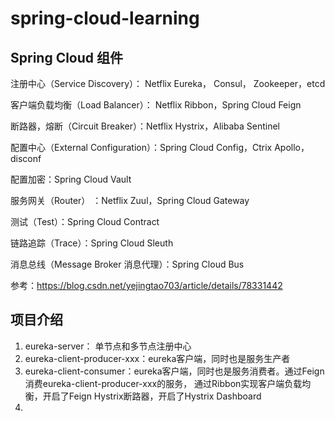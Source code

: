 # spring-cloud-learning

## Spring Cloud 组件
注册中心（Service Discovery）： Netflix Eureka， Consul， Zookeeper，etcd

客户端负载均衡（Load Balancer）： Netflix Ribbon，Spring Cloud Feign

断路器，熔断（Circuit Breaker）：Netflix Hystrix，Alibaba Sentinel

配置中心（External Configuration）：Spring Cloud Config，Ctrix Apollo，disconf

配置加密：Spring Cloud Vault

服务网关（Router） ：Netflix Zuul，Spring Cloud Gateway

测试（Test）：Spring Cloud Contract

链路追踪（Trace）：Spring Cloud Sleuth

消息总线（Message Broker 消息代理）：Spring Cloud Bus

参考：https://blog.csdn.net/yejingtao703/article/details/78331442

## 项目介绍
1. eureka-server： 单节点和多节点注册中心
2. eureka-client-producer-xxx：eureka客户端，同时也是服务生产者
3. eureka-client-consumer：eureka客户端，同时也是服务消费者。通过Feign消费eureka-client-producer-xxx的服务，
通过Ribbon实现客户端负载均衡，开启了Feign Hystrix断路器，开启了Hystrix Dashboard
4. 

